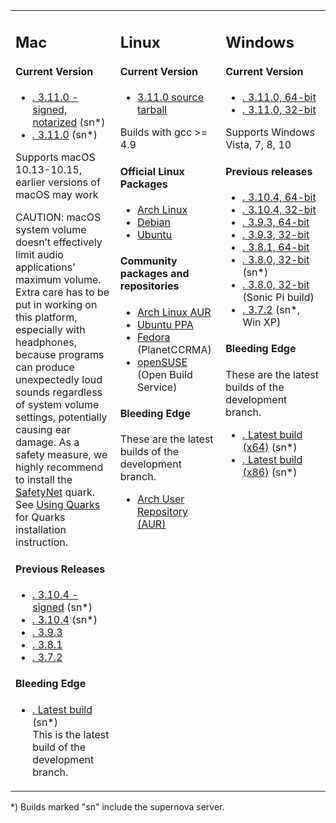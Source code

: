 <table>
    <tbody>
        <tr>
            <td width="32%" valign="top">
                <h2>
                    Mac
                </h2>
                <h4>Current Version</h4>
                <ul class="nodot">
                    <li>
                        <a href="https://github.com/supercollider/supercollider/releases/download/Version-3.11.0/SuperCollider-3.11.0-macOS-signed.zip"><i class="icon-download-alt">.</i> 3.11.0 - signed, notarized</a> (sn*)
                    </li>
                    <li>
                        <a href="https://github.com/supercollider/supercollider/releases/download/Version-3.11.0/SuperCollider-3.11.0-macOS.zip"><i class="icon-download-alt">.</i> 3.11.0</a> (sn*)
                    </li>
                </ul>
                <p>Supports macOS 10.13-10.15, earlier versions of macOS may work</p>
                <div class="alert alert-warning" role="alert">
                    CAUTION: macOS system volume doesn’t effectively limit audio applications’ maximum volume. Extra care has to be put in working on this platform, especially with headphones, because programs can produce unexpectedly loud sounds regardless of system volume settings, potentially causing ear damage. As a safety measure, we highly recommend to install the <a href="" title="SafetyNet quark">SafetyNet</a> quark. See <a href="https://doc.sccode.org/Guides/UsingQuarks.html" title="Using Quarks">Using Quarks</a> for Quarks installation instruction.
                </div>
                <h4>Previous Releases</h4>
                <ul class="nodot">
                    <li>
                        <a href="https://github.com/supercollider/supercollider/releases/download/Version-3.10.4/SuperCollider-3.10.4-macOS-signed.zip"><i class="icon-download-alt">.</i> 3.10.4 - signed</a> (sn*)
                    </li>
                    <li>
                        <a href="https://github.com/supercollider/supercollider/releases/download/Version-3.10.4/SuperCollider-3.10.4-macOS.zip"><i class="icon-download-alt">.</i> 3.10.4</a> (sn*)
                    </li>
                    <li>
                        <a href="https://github.com/supercollider/supercollider/releases/download/Version-3.9.3/SuperCollider-3.9.3-macOS.zip"><i class="icon-download-alt">.</i> 3.9.3</a>
                    </li>
                    <li>
                        <a href="https://github.com/supercollider/supercollider/releases/download/Version-3.8.1/SuperCollider-3.8.1-MacOS.zip"><i class="icon-download-alt">.</i> 3.8.1</a>
                    </li>
                    <li>
                        <a href="https://github.com/supercollider/supercollider/releases/download/Version-3.7.2/SuperCollider-OSX-3.7.2.zip"><i class="icon-download-alt">.</i> 3.7.2</a>
                    </li>
                </ul>
                <h4>Bleeding Edge</h4>
                <ul class="nodot">
                    <li>
                        <a href="http://supercollider.s3.amazonaws.com/builds/supercollider/supercollider/osx/develop-latest.html"><i class="icon-download-alt">.</i> Latest build</a> (sn*)<br />
                        This is the latest build of the development branch.
                    </li>
                </ul>
            </td>
            <td width="32%" valign="top">
                <h2>
                    Linux
                </h2>
                <h4>
                    Current Version
                </h4>
                <ul class="nodot">
                    <li>
                        <a href="https://github.com/supercollider/supercollider/releases/download/Version-3.11.0/SuperCollider-3.11.0-Source.tar.bz2">3.11.0 source tarball</a>
                    </li>
                </ul>
                <p>Builds with gcc >= 4.9</p>
                <h4>
                    Official Linux Packages
                </h4>
                <ul class="nodot">
                    <li>
                        <a href="https://www.archlinux.org/packages/community/x86_64/supercollider/">Arch Linux</a>
                    </li>
                    <li>
                        <a href="https://packages.debian.org/search?suite=all&searchon=names&keywords=supercollider">Debian</a>
                    </li>
                    <li>
                        <a href="https://packages.ubuntu.com/search?keywords=supercollider&searchon=names">Ubuntu</a>
                    </li>
                </ul>
                <h4>
                    Community packages and repositories
                </h4>
                <ul>
                    <li>
                        <a href="https://aur.archlinux.org/packages/supercollider-git/">Arch Linux AUR</a>
                    </li>
                    <li>
                        <a href="http://launchpad.net/~supercollider/+archive/ppa">Ubuntu PPA</a>
                    </li>
                    <li>
                        <a href="http://ccrma.stanford.edu/planetccrma/software/">Fedora</a>
                        (PlanetCCRMA)
                    </li>
                    <li>
                        <a href="https://software.opensuse.org/package/supercollider">openSUSE</a>
                        (Open Build Service)
                    </li>
                </ul>
                <h4>Bleeding Edge</h4>
                <p>These are the latest builds of the development branch.</p>
                <ul>
                    <li>
                        <a href="https://aur.archlinux.org/packages/supercollider-git/">Arch User Repository (AUR)</a>
                    </li>
                </ul>
            </td>
            <td width="32%" valign="top">
                <h2>
                    Windows
                </h2>
                <h4>Current Version</h4>
                <ul class="nodot">
                    <li>
                        <a href="https://github.com/supercollider/supercollider/releases/download/Version-3.11.0/SuperCollider-3.11.0_Release-x64-VS-e341b49.exe"><i class="icon-download-alt">.</i> 3.11.0, 64-bit</a><br />
                    </li>
                    <li>
                        <a href="https://github.com/supercollider/supercollider/releases/download/Version-3.11.0/SuperCollider-3.11.0_Release-x86-VS-e341b49.exe"><i class="icon-download-alt">.</i> 3.11.0, 32-bit</a><br />
                    </li>
                </ul>
                <p>Supports Windows Vista, 7, 8, 10</p>
                <h4>Previous releases</h4>
                <ul class="nodot">
                    <li>
                        <a href="https://github.com/supercollider/supercollider/releases/download/Version-3.10.4/SuperCollider-3.10.4_Release-x64-VS-95e9507.exe"><i class="icon-download-alt">.</i> 3.10.4, 64-bit</a><br />
                    </li>
                    <li>
                        <a href="https://github.com/supercollider/supercollider/releases/download/Version-3.10.4/SuperCollider-3.10.4_Release-x86-VS-95e9507.exe"><i class="icon-download-alt">.</i> 3.10.4, 32-bit</a><br />
                    </li>
                    <li>
                        <a href="https://github.com/supercollider/supercollider/releases/download/Version-3.9.3/SuperCollider-3.9.3-Windows-x64-VS.exe"><i class="icon-download-alt">.</i> 3.9.3, 64-bit</a><br />
                    </li>
                    <li>
                        <a href="https://github.com/supercollider/supercollider/releases/download/Version-3.9.3/SuperCollider-3.9.3-Windows-x86-VS.exe"><i class="icon-download-alt">.</i> 3.9.3, 32-bit</a><br />
                    </li>
                    <li>
                        <a href="https://github.com/supercollider/supercollider/releases/download/Version-3.8.1/SuperCollider-3.8.1-Windows-x64-VS.exe"><i class="icon-download-alt">.</i> 3.8.1, 64-bit</a><br />
                    </li>
                    <li>
                        <a href="https://github.com/supercollider/supercollider/releases/download/Version-3.8.0/SuperCollider-3.8.0_Windows_32bits_MW_SuperNova_0947edd.exe"><i class="icon-download-alt">.</i> 3.8.0, 32-bit</a> (sn*)<br />
                    </li>
                    <li>
                        <a href="https://github.com/supercollider/supercollider/releases/download/Version-3.8.0/SuperCollider-3.8.0_Windows_32bits_VS_Sonic_Pi_0947edd.exe"><i class="icon-download-alt">.</i> 3.8.0, 32-bit</a> (Sonic Pi build)<br />
                    </li>
                    <li>
                        <a href="https://github.com/supercollider/supercollider/releases/download/Version-3.7.2/SuperCollider-3.7.2_Release-win32-MinGW-abfba5b.exe"><i class="icon-download-alt">.</i> 3.7.2</a> (sn*, Win XP)<br />
                    </li>
                </ul>
                <h4>Bleeding Edge</h4>
                <p>These are the latest builds of the development branch.</p>
                <ul class="nodot">
                    <li>
                        <a href="http://supercollider.s3.amazonaws.com/builds/supercollider/supercollider/win64/develop-latest.html"><i class="icon-download-alt">.</i> Latest build (x64)</a> (sn*)
                    </li>
                    <li>
                        <a href="http://supercollider.s3.amazonaws.com/builds/supercollider/supercollider/win32/develop-latest.html"><i class="icon-download-alt">.</i> Latest build (x86)</a> (sn*)
                    </li>
                </ul>
            </td>
        </tr>
    </tbody>
</table>
<p>*) Builds marked "sn" include the supernova server.</p>
